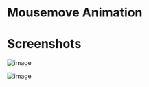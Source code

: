 # Mousemove Animation



# Screenshots

![image](https://user-images.githubusercontent.com/72864817/171652356-9cef135c-e97f-4873-9e6b-399d0cf40774.png)

![image](https://user-images.githubusercontent.com/72864817/171652472-06d70c55-9b4b-4712-8539-158e0cb3cca0.png)
